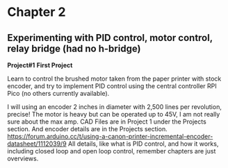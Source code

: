 # Chapter 2

## Experimenting with PID control, motor control, relay bridge (had no h-bridge)
**Project#1**
**First Project**


Learn to control the brushed motor taken from the paper printer with stock encoder, and try to implement PID control using the central controller RPI Pico (no others currently available).

I will using an encoder 2 inches in diameter with 2,500 lines per revolution, precise! The motor is heavy but can be operated up to 45V, I am not really sure about the max amp. 
CAD Files are in Project 1 under the Projects section. And encoder details are in the Projects section. https://forum.arduino.cc/t/using-a-canon-printer-incremental-encoder-datasheet/1112039/9
All details, like what is PID control, and how it works, including closed loop and open loop control, remember chapters are just overviews.




